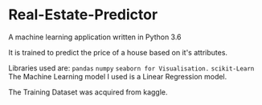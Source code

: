 # Real-Estate-Predictor
A machine learning application written in Python 3.6


It is trained to predict the price of a house based on it's attributes.


Libraries used are:
  `pandas` 
  `numpy`
  `seaborn for Visualisation.`
  `scikit-Learn`
The Machine Learning model I used is a Linear Regression model.


The Training Dataset was acquired from kaggle.
